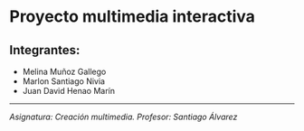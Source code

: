 # Proyecto multimedia interactiva
## Integrantes:
- Melina Muñoz Gallego
- Marlon Santiago Nivia
- Juan David Henao Marín
---
*Asignatura: Creación multimedia.*
*Profesor: Santiago Álvarez*

